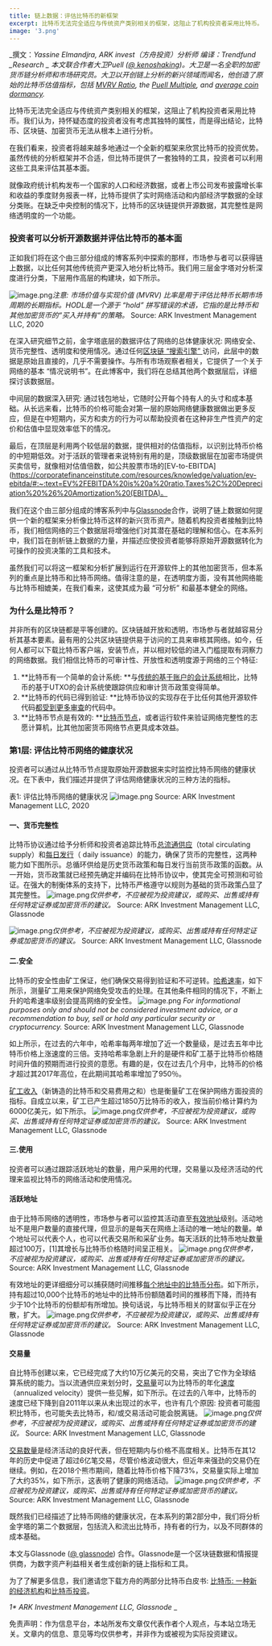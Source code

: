 ```yaml
---
title: 链上数据：评估比特币的新框架
excerpt: 比特币无法完全适应与传统资产类别相关的框架，这阻止了机构投资者采用比特币。我们认为，持怀疑态度的投资者没有考虑其独特的属性，而是得出结论，比特币、区块链、加密货币无法从根本上进行分析。在我们看来，投资者将越来越多地通过一个全新的框架来欣赏比特币的投资优势。虽然传统的分析框架并不合适，但比特币提供了一套独特的工具，投资者可以利用这些工具来评估其基本面。就像政府统计机构发布一个国家的人口和经济数据，或者上市公司发布披露增长率和收益的季度财务报表一样，比特币提供了实时网络活动和内部经济学数据的全球分类账。在缺乏中央控制的情况下，比特币的区块链提供开源数据，其完整性是网络透明度的一个功能。
image: '3.png'
---
```


_撰文：__Yassine Elmandjra, ARK invest（方舟投资）分析师_
_编译：Trendfund __Research_
_
_本文联合作者大卫Puell (_[_@ kenoshaking_](https://twitter.com/kenoshaking)_)。大卫是一名全职的加密货币链分析师和市场研究员。大卫以开创链上分析的新兴领域而闻名，他创造了原始的比特币估值指标，包括 _[_MVRV Ratio_](https://studio.glassnode.com/metrics?a=BTC&category=&m=market.Mvrv)_, the _[_Puell Multiple_](https://studio.glassnode.com/metrics?a=BTC&category=&m=indicators.PuellMultiple)_, and _[_average coin dormancy_](https://studio.glassnode.com/metrics?a=BTC&category=&m=indicators.AverageDormancy)_._


比特币无法完全适应与传统资产类别相关的框架，这阻止了机构投资者采用比特币。我们认为，持怀疑态度的投资者没有考虑其独特的属性，而是得出结论，比特币、区块链、加密货币无法从根本上进行分析。


在我们看来，投资者将越来越多地通过一个全新的框架来欣赏比特币的投资优势。虽然传统的分析框架并不合适，但比特币提供了一套独特的工具，投资者可以利用这些工具来评估其基本面。


就像政府统计机构发布一个国家的人口和经济数据，或者上市公司发布披露增长率和收益的季度财务报表一样，比特币提供了实时网络活动和内部经济学数据的全球分类账。在缺乏中央控制的情况下，比特币的区块链提供开源数据，其完整性是网络透明度的一个功能。


### 投资者可以分析开源数据并评估比特币的基本面


正如我们将在这个由三部分组成的博客系列中探索的那样，市场参与者可以获得链上数据，以比任何其他传统资产更深入地分析比特币。我们用三层金字塔对分析深度进行分类，下层用作高层的构建块，如下所示。


![image.png](bitcoin-evaluation/1.png)_注意: 市场价值与实现价值 (MVRV) 比率是用于评估比特币长期市场周期的长期指标。HODL是一个源于 “hold” 拼写错误的术语，它指的是比特币和其他加密货币的“买入并持有“的策略。_
Source: ARK Investment Management LLC, 2020

在深入研究细节之前，金字塔底层的数据评估了网络的总体健康状况: 网络安全、货币完整性、透明度和使用情况。通过任何[区块链 “搜索引擎” ](https://btc.com/)访问，此层中的数据是原始且直接的，几乎不需要操作。与所有市场观察者相关，它提供了一个关于网络的基本 “情况说明书”。在此博客中，我们将在总结其他两个数据层后，详细探讨该数据层。


中间层的数据深入研究: 通过钱包地址，它随时公开每个持有人的头寸和成本基础。从长远来看，比特币的价格可能会对第一层的原始网络健康数据做出更多反应，但是在中短期内，买方和卖方的行为可以帮助投资者在这种非生产性资产的定价和估值中显现效率低下的情况。


最后，在顶层是利用两个较低层的数据，提供相对的估值指标，以识别比特币价格的中短期低效。对于活跃的管理者来说特别有用的是，顶级数据层在加密市场提供买卖信号，就像相对估值倍数，如公共股票市场的[EV-to-EBITDA](https://corporatefinanceinstitute.com/resources/knowledge/valuation/ev-ebitda/#:~:text=EV%2FEBITDA%20is%20a%20ratio,Taxes%2C%20Depreciation%20%26%20Amortization%20(EBITDA)。


我们在这个由三部分组成的博客系列中与[Glassnode](https://glassnode.com/)合作，说明了链上数据如何提供一个新的框架来分析像比特币这样的新兴货币资产。随着机构投资者接触到比特币，我们相信网络的三个数据层将增强他们对其潜在基础的理解和信心。在本系列中，我们旨在剖析链上数据的力量，并描述应使投资者能够将原始开源数据转化为可操作的投资决策的工具和技术。


虽然我们可以将这一框架和分析扩展到运行在开源软件上的其他加密货币，但本系列的重点是比特币和比特币网络。值得注意的是，在透明度方面，没有其他网络能与比特币相媲美，在我们看来，这使其成为最 “可分析” 和最基本健全的网络。


### 为什么是比特币？


并非所有的区块链都是平等创建的。区块链越开放和透明，市场参与者就越容易分析其基本要素。最有用的公共区块链提供易于访问的工具来审核其网络。如今，任何人都可以下载比特币客户端，安装节点，并以相对较低的进入门槛提取有洞察力的网络数据。我们相信比特币的可审计性、开放性和透明度源于网络的三个特征:


1. **比特币有一个简单的会计系统: **与[传统的基于账户的会计系统](https://insights.glassnode.com/account-based-metrics/)相比，比特币的基于UTXO的会计系统使跟踪供应和审计货币政策变得简单。
1. **比特币的代码已得到验证: **比特币协议的实现存在于比任何其他开源软件代码[都受到更多审查](https://bitcoin.org/en/development#code-review)的代码中。
1. **比特币节点是有效的: **[比特币节点](https://bitcoin.org/en/bitcoin-core/features/)，或者运行软件来验证网络完整性的志愿计算机，比其他加密货币网络节点更具成本效益。



### 第1层: 评估比特币网络的健康状况
投资者可以通过从比特币节点提取原始开源数据来实时监控比特币网络的健康状况。在下表中，我们描述并提供了评估网络健康状况的三种方法的指标。


表1: 评估比特币网络的健康状况
![image.png](bitcoin-evaluation/2.png)
Source: ARK Investment Management LLC, 2020


#### 一、货币完整性
比特币协议通过给予分析师和投资者追踪比特币[总流通供应](https://studio.glassnode.com/metrics?a=BTC&category=&m=supply.Current)（total circulating supply）和[每日发行](https://studio.glassnode.com/metrics?a=BTC&category=&m=supply.Issued)（ daily issuance）的能力，确保了货币的完整性，这两种能力如下图所示。总循环供给是历史货币政策和每日发行当前货币政策的函数。从一开始，货币政策就已经预先确定并编码在比特币协议中，使其完全可预测和可验证。在强大的制衡体系的支持下，比特币严格遵守以规则为基础的货币政策凸显了其完整性。
![image.png](bitcoin-evaluation/3.png)_仅供参考，不应被视为投资建议，或购买、出售或持有任何特定证券或加密货币的建议。_
Source: ARK Investment Management LLC, Glassnode


![image.png](bitcoin-evaluation/4.png)_仅供参考，不应被视为投资建议，或购买、出售或持有任何特定证券或加密货币的建议。_
Source: ARK Investment Management LLC, Glassnode

#### 二.安全
比特币的安全性由矿工保证，他们确保交易得到验证和不可逆转。[哈希速率](https://studio.glassnode.com/metrics?a=BTC&category=&m=mining.HashRateMean)，如下所示，测量矿工用来保护网络免受攻击的处理。在其他条件相同的情况下，不断上升的哈希速率级别会提高网络的安全性。
![image.png](bitcoin-evaluation/5.png)
_For informational purposes only and should not be considered investment advice, or a recommendation to buy, sell or hold any particular security or cryptocurrency._
Source: ARK Investment Management LLC, Glassnode

如上所示，在过去的六年中，哈希率每两年增加了近一个数量级，是过去五年中比特币价格上涨速度的三倍。支持哈希率急剧上升的是硬件和矿工基于比特币价格随时间升值的预期而进行投资的意愿。有趣的是，仅在过去几个月中，比特币的价格才超过其2017年高位，在此期间其哈希率增加了950％。


[矿工收入](https://studio.glassnode.com/metrics?a=BTC&category=&m=mining.RevenueSum)（新铸造的比特币和交易费用之和）也是衡量矿工在保护网络方面投资的指标。自成立以来，矿工已产生超过1850万比特币的收入，按当前价格计算约为6000亿美元，如下所示。
![image.png](bitcoin-evaluation/6.png)_仅供参考，不应被视为投资建议，或购买、出售或持有任何特定证券或加密货币的建议。_
Source: ARK Investment Management LLC, Glassnode


#### 三.使用
投资者可以通过跟踪活跃地址的数量，用户采用的代理，交易量以及经济活动的代理来监视比特币的网络活动和使用情况。


#### 活跃地址


由于比特币网络的透明性，市场参与者可以监控其活动直至[有效地址](https://studio.glassnode.com/metrics?a=BTC&category=&m=addresses.ActiveCount)级别。活动地址不是用户数量的直接代理，但显示的是每天在网络上活动的唯一地址的数量。单个地址可以代表个人，也可以代表交易所和采矿业务。每天活跃的比特币地址数量超过100万，[1]其增长与比特币价格随时间呈正相关。
![image.png](bitcoin-evaluation/7.png)_仅供参考，不应被视为投资建议，或购买、出售或持有任何特定证券或加密货币的建议。_
Source: ARK Investment Management LLC, Glassnode

有效地址的更详细细分可以捕获随时间推移[每个地址中的比特币分布](https://studio.glassnode.com/metrics?a=BTC&category=&m=addresses.SupplyDistributionRelative)。如下所示，持有超过10,000个比特币的地址中的比特币份额随着时间的推移而下降，而持有少于10个比特币的份额却有所增加。换句话说，与比特币相关的财富似乎正在分散，扩大。
![image.png](bitcoin-evaluation/8.png)_仅供参考，不应被视为投资建议，或购买、出售或持有任何特定证券或加密货币的建议。_
Source: ARK Investment Management LLC, Glassnode

#### 交易量


自比特币创建以来，它已经完成了大约10万亿美元的交易，突出了它作为全球结算系统的能力。当以流通供应来划分时，[交易量](https://studio.glassnode.com/metrics?a=BTC&category=&m=transactions.TransfersVolumeAdjustedSum)可以为比特币的年化[速度](https://studio.glassnode.com/metrics?a=BTC&category=&m=indicators.Velocity)（annualized velocity）提供一些见解，如下所示。在过去的八年中，比特币的速度已经下降到自2011年以来从未出现过的水平，也许有几个原因: 投资者可能囤积比特币，也可能失去比特币，和/或交易活动可能会脱离链。
![image.png](bitcoin-evaluation/9.png)_仅供参考，不应被视为投资建议，或购买、出售或持有任何特定证券或加密货币的建议。_
Source: ARK Investment Management LLC, Glassnode

[交易数量](https://studio.glassnode.com/metrics?a=BTC&category=&m=transactions.Count)是经济活动的良好代表，但在短期内与价格不高度相关。比特币在其12年的历史中促进了超过6亿笔交易，尽管价格波动很大，但近年来强劲的交易仍在继续。例如，在2018个熊市期间，随着比特币价格下降73%，交易量实际上增加了大约35%，如下所示，这表明了健康的网络活动。
![image.png](bitcoin-evaluation/10.png)_仅供参考，不应被视为投资建议，或购买、出售或持有任何特定证券或加密货币的建议。_
Source: ARK Investment Management LLC, Glassnode

既然我们已经描述了比特币网络的健康状况，在本系列的第2部分中，我们将分析金字塔的第二个数据层，包括流入和流出比特币，持有者的行为，以及不同群体的成本基础。


本文与Glassnode ([@ glassnode](https://twitter.com/glassnode)) 合作。Glassnode是一个区块链数据和情报提供商，为数字资产利益相关者生成创新的链上指标和工具。


为了了解更多信息，我们邀请您下载方舟的两部分比特币白皮书: [比特币: 一种新的经济机构](https://ark-invest.com/white-papers/bitcoin-part-one/)和[比特币投资](https://ark-invest.com/white-papers/bitcoin-part-two/)。




_1* ARK Investment Management LLC, Glassnode_
_


免责声明：作为信息平台，本站所发布文章仅代表作者个人观点，与本站立场无关。文章内的信息、意见等均仅供参考，并非作为或被视为实际投资建议。
